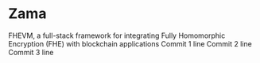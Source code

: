 # Zama
FHEVM, a full-stack framework for integrating Fully Homomorphic Encryption (FHE) with blockchain applications
Commit 1 line
Commit 2 line
Commit 3 line
